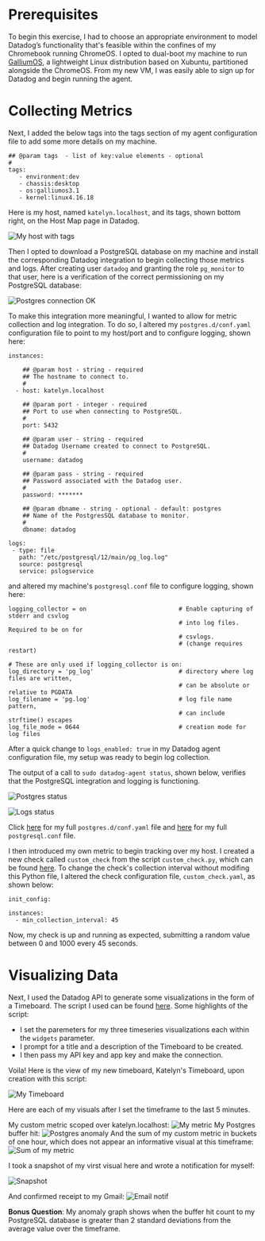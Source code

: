 # Prerequisites

To begin this exercise, I had to choose an appropriate environment to model Datadog’s functionality that's feasible within the confines of my Chromebook running ChromeOS. I opted to dual-boot my machine to run [GalliumOS](https://galliumos.org/), a lightweight Linux distribution based on Xubuntu, partitioned alongside the ChromeOS. From my new VM, I was easily able to sign up for Datadog and begin running the agent.  

# Collecting Metrics 
Next, I added the below tags into the tags section of my agent configuration file to add some more details on my machine.

```
## @param tags  - list of key:value elements - optional
#
tags:
   - environment:dev
   - chassis:desktop
   - os:galliumos3.1
   - kernel:linux4.16.18
```

Here is my host, named `katelyn.localhost`, and its tags, shown bottom right, on the Host Map page in Datadog.

![My host with tags](screenshots/host_with_tags.png)

Then I opted to download a PostgreSQL database on my machine and install the corresponding Datadog integration to begin collecting those metrics and logs.  After creating user `datadog` and granting the role `pg_monitor` to that user,  here is a verification of the correct permissioning on my PostgreSQL database:

![Postgres connection OK](screenshots/postgres_connection_ok.png)

To make this integration more meaningful, I wanted to allow for metric collection and log integration.  To do so, I altered my `postgres.d/conf.yaml` configuration file to point to my host/port and to configure logging, shown here: 
```
instances:

    ## @param host - string - required
    ## The hostname to connect to.
    #
  - host: katelyn.localhost

    ## @param port - integer - required
    ## Port to use when connecting to PostgreSQL.
    #
    port: 5432

    ## @param user - string - required
    ## Datadog Username created to connect to PostgreSQL.
    #
    username: datadog

    ## @param pass - string - required
    ## Password associated with the Datadog user.
    #
    password: *******

    ## @param dbname - string - optional - default: postgres
    ## Name of the PostgresSQL database to monitor.
    #
    dbname: datadog
```
```
logs:
 - type: file
   path: "/etc/postgresql/12/main/pg_log.log"
   source: postgresql
   service: pslogservice
```

and altered my machine's `postgresql.conf` file to configure logging, shown here:

```
logging_collector = on                          # Enable capturing of stderr and csvlog
                                                # into log files. Required to be on for
                                                # csvlogs.
                                                # (change requires restart)

# These are only used if logging_collector is on:
log_directory = 'pg_log'                        # directory where log files are written,
                                                # can be absolute or relative to PGDATA
log_filename = 'pg.log'                         # log file name pattern,
                                                # can include strftime() escapes
log_file_mode = 0644                            # creation mode for log files
```

After a quick change to `logs_enabled: true` in my Datadog agent configuration file, my setup was ready to begin log collection. 

The output of a call to `sudo datadog-agent status`, shown below, verifies that the PostgreSQL integration and logging is functioning.  

![Postgres status](screenshots/postgres_status.png)

![Logs status](screenshots/logs_status.png)


Click [here](https://github.com/kmglassman/hiring-engineers/blob/kmglassman-answers-test/conf-files/postgres.d_conf.yaml) for my full `postgres.d/conf.yaml` file and [here](https://github.com/kmglassman/hiring-engineers/blob/kmglassman-answers-test/conf-files/postgresql.conf) for my full `postgresql.conf` file.  

I then introduced my own metric to begin tracking over my host.  I created a new check called `custom_check` from the script `custom_check.py`, which can be found [here](https://github.com/kmglassman/hiring-engineers/blob/kmglassman-answers-test/scripts/custom_check.py).  To change the check's collection interval without modifing this Python file, I altered the check configuration file, `custom_check.yaml`, as shown below:
```
init_config:

instances:
  - min_collection_interval: 45
```

Now, my check is up and running as expected, submitting a random value between 0 and 1000 every 45 seconds.  

# Visualizing Data

Next, I used the Datadog API to generate some visualizations in the form of a Timeboard.  The script I used can be found [here](https://github.com/kmglassman/hiring-engineers/blob/kmglassman-answers-test/scripts/timeboard.py).  Some highlights of the script:
* I set the paremeters for my three timeseries visualizations each within the `widgets` parameter.
* I prompt for a title and a description of the Timeboard to be created.
* I then pass my API key and app key and make the connection.

Voila! Here is the view of my new timeboard, Katelyn's Timeboard, upon creation with this script:

![My Timeboard](screenshots/my_timeboard.png)

Here are each of my visuals after I set the timeframe to the last 5 minutes.

My custom metric scoped over katelyn.localhost:
![My metric](screenshots/my_metric_5m.png)
My Postgres buffer hit:
![Postgres anomaly](screenshots/postgres_anomaly_5m.png)
And the sum of my custom metric in buckets of one hour, which does not appear an informative visual at this timeframe:
![Sum of my metric](screenshots/my_metric_sum_5m.png)

I took a snapshot of my virst visual here and wrote a notification for myself:

![Snapshot](screenshots/snapshot.png)

And confirmed receipt to my Gmail:
![Email notif](screenshots/email_notif.png)


**Bonus Question**: My anomaly graph shows when the buffer hit count to my PostgreSQL database is greater than 2 standard deviations from the average value over the timeframe. 


